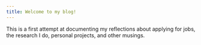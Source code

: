 ```yaml
---
title: Welcome to my blog!
---
```

This is a first attempt at documenting my reflections about applying for jobs, the research I do, personal projects, and other musings. 
